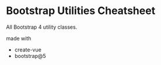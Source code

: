 # Bootstrap Utilities Cheatsheet

All Bootstrap 4 utility classes.

made with
- create-vue
- bootstrap@5

